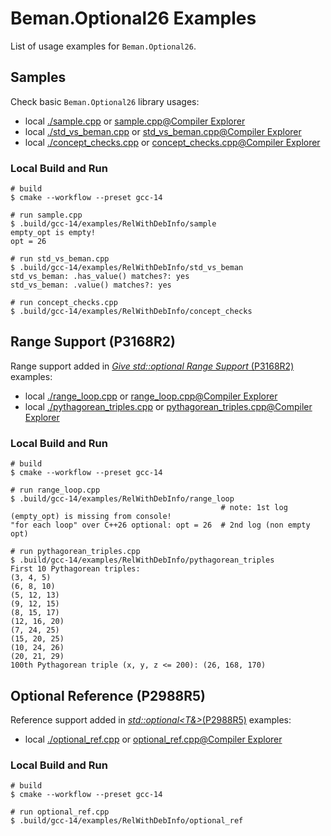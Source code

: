 # Beman.Optional26 Examples

<!--
SPDX-License-Identifier: 2.0 license with LLVM exceptions
-->

List of usage examples for `Beman.Optional26`.

## Samples

Check basic `Beman.Optional26` library usages:

* local [./sample.cpp](./sample.cpp) or [sample.cpp@Compiler Explorer](https://godbolt.org/z/47vGje65x)
* local [./std_vs_beman.cpp](./std_vs_beman.cpp) or [std_vs_beman.cpp@Compiler Explorer](https://godbolt.org/z/ds5MvfGe6)
* local [./concept_checks.cpp](./concep_checks.cpp) or [concept_checks.cpp@Compiler Explorer](https://godbolt.org/z/7eYb4Wbjc)


### Local Build and Run

```shell
# build
$ cmake --workflow --preset gcc-14

# run sample.cpp
$ .build/gcc-14/examples/RelWithDebInfo/sample
empty_opt is empty!
opt = 26

# run std_vs_beman.cpp
$ .build/gcc-14/examples/RelWithDebInfo/std_vs_beman
std_vs_beman: .has_value() matches?: yes
std_vs_beman: .value() matches?: yes

# run concept_checks.cpp
$ .build/gcc-14/examples/RelWithDebInfo/concept_checks
```

## Range Support (P3168R2)

Range support added in [*Give std::optional Range Support* (P3168R2)](https://wg21.link/P3168R2) examples:

* local [./range_loop.cpp](./range_loop.cpp) or [range_loop.cpp@Compiler Explorer](https://godbolt.org/z/f8dWaxsGo)
* local [./pythagorean_triples.cpp](./pythagorean_triples.cpp) or [pythagorean_triples.cpp@Compiler Explorer](https://godbolt.org/z/fGr8jYM6P)

### Local Build and Run

```shell
# build
$ cmake --workflow --preset gcc-14

# run range_loop.cpp
$ .build/gcc-14/examples/RelWithDebInfo/range_loop
                                               # note: 1st log (empty_opt) is missing from console!
"for each loop" over C++26 optional: opt = 26  # 2nd log (non empty opt)

# run pythagorean_triples.cpp
$ .build/gcc-14/examples/RelWithDebInfo/pythagorean_triples
First 10 Pythagorean triples:
(3, 4, 5)
(6, 8, 10)
(5, 12, 13)
(9, 12, 15)
(8, 15, 17)
(12, 16, 20)
(7, 24, 25)
(15, 20, 25)
(10, 24, 26)
(20, 21, 29)
100th Pythagorean triple (x, y, z <= 200): (26, 168, 170)
```

## Optional Reference (P2988R5)

Reference support added in [*std::optional<T&>*(P2988R5)](https://wg21.link/P2988R5) examples:

* local [./optional_ref.cpp](./optional_ref.cpp) or [optional_ref.cpp@Compiler Explorer](https://godbolt.org/z/nbfjsY9Gs)

### Local Build and Run

```shell
# build
$ cmake --workflow --preset gcc-14

# run optional_ref.cpp
$ .build/gcc-14/examples/RelWithDebInfo/optional_ref
```
